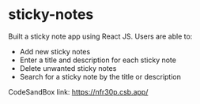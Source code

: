 # sticky-notes
Built a sticky note app using React JS. 
Users are able to:
- Add new sticky notes
- Enter a title and description for each sticky note
- Delete unwanted sticky notes
- Search for a sticky note by the title or description

CodeSandBox link: https://nfr30p.csb.app/
